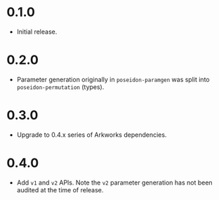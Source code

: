 # 0.1.0

* Initial release.

# 0.2.0

* Parameter generation originally in `poseidon-paramgen` was split into
`poseidon-permutation` (types).

# 0.3.0

* Upgrade to 0.4.x series of Arkworks dependencies.

# 0.4.0

* Add `v1` and `v2` APIs. Note the `v2` parameter generation has not been
audited at the time of release.